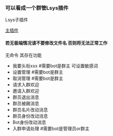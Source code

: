 ### 可以看成一个群管Lsys插件

Lsys子插件

[主插件](https://github.com/Kloping/MiraiLsys)

#### 若无极端情况请不要修改文件名 否则将无法正常工作

无命令 其存在功能

- 我要头衔xxx #需要bot是群主 可设置敏感词
- 设置管理 <At> #需要bot是群主
- 取消管理 <At> #需要bot是群主
- 请求入群欢迎
- 邀请入群欢迎
- 群员退出消息
- 群员被踢消息
- 群员名片改动消息
- 群员身份改动消息
- Bot身份改动消息
- 入群申请处理 #需要bot是管理员or群主